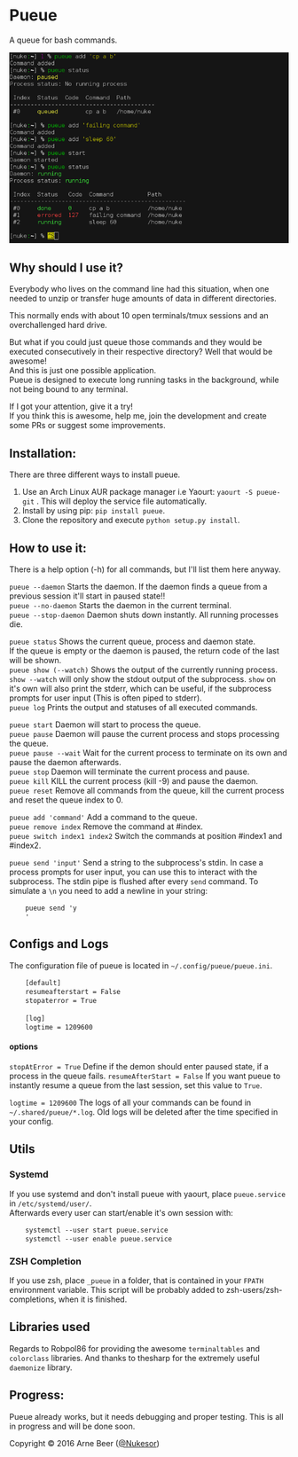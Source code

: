 # Pueue

A queue for bash commands.

![Pueue](https://raw.githubusercontent.com/Nukesor/images/master/pueue.png)

## Why should I use it?

Everybody who lives on the command line had this situation, when one needed to unzip or transfer huge amounts of data in different directories.

This normally ends with about 10 open terminals/tmux sessions and an overchallenged hard drive.

But what if you could just queue those commands and they would be executed consecutively in their respective directory? Well that would be awesome!  
And this is just one possible application.  
Pueue is designed to execute long running tasks in the background, while not being bound to any terminal.  

If I got your attention, give it a try!  
If you think this is awesome, help me, join the development and create some PRs or suggest some improvements.

## Installation:

There are three different ways to install pueue.

1. Use an Arch Linux AUR package manager i.e Yaourt: `yaourt -S pueue-git` . This will deploy the service file automatically.
2. Install by using pip: `pip install pueue`.
3. Clone the repository and execute `python setup.py install`.

## How to use it:

There is a help option (-h) for all commands, but I'll list them here anyway.

`pueue --daemon` Starts the daemon. If the daemon finds a queue from a previous session it'll start in paused state!!  
`pueue --no-daemon` Starts the daemon in the current terminal.  
`pueue --stop-daemon` Daemon shuts down instantly. All running processes die.  

`pueue status` Shows the current queue, process and daemon state.  
If the queue is empty or the daemon is paused, the return code of the last will be shown.  
`pueue show (--watch)` Shows the output of the currently running process. `show --watch` will only show the stdout output of the subprocess.
`show` on it's own will also print the stderr, which can be useful, if the subprocess prompts for user input (This is often piped to stderr).  
`pueue log` Prints the output and statuses of all executed commands.  

`pueue start` Daemon will start to process the queue.  
`pueue pause` Daemon will pause the current process and stops processing the queue.  
`pueue pause --wait` Wait for the current process to terminate on its own and pause the daemon afterwards.  
`pueue stop` Daemon will terminate the current process and pause.  
`pueue kill` KILL the current process (kill -9) and pause the daemon.  
`pueue reset` Remove all commands from the queue, kill the current process and reset the queue index to 0.  

`pueue add 'command'` Add a command to the queue.  
`pueue remove index` Remove the command at #index.  
`pueue switch index1 index2` Switch the commands at position #index1 and #index2.  

`pueue send 'input'` Send a string to the subprocess's stdin. In case a process prompts for user input, you can use this to interact with the subprocess.
The stdin pipe is flushed after every `send` command. To simulate a `\n` you need to add a newline in your string:

        pueue send 'y
        '

## Configs and Logs

The configuration file of pueue is located in `~/.config/pueue/pueue.ini`.

        [default]
        resumeafterstart = False
        stopaterror = True

        [log]
        logtime = 1209600

#### options

`stopAtError = True` Define if the demon should enter paused state, if a process in the queue fails.
`resumeAfterStart = False` If you want pueue to instantly resume a queue from the last session, set this value to `True`.

`logtime = 1209600` The logs of all your commands can be found in `~/.shared/pueue/*.log`. Old logs will be deleted after the time specified in your config.

## Utils

### Systemd
If you use systemd and don't install pueue with yaourt, place `pueue.service` in `/etc/systemd/user/`.  
Afterwards every user can start/enable it's own session with:  

        systemctl --user start pueue.service
        systemctl --user enable pueue.service

### ZSH Completion

If you use zsh, place `_pueue` in a folder, that is contained in your `FPATH` environment variable. This script will be probably added to zsh-users/zsh-completions, when it is finished.

## Libraries used

Regards to Robpol86 for providing the awesome `terminaltables` and `colorclass` libraries.
And thanks to thesharp for the extremely useful `daemonize` library.

## Progress:
Pueue already works, but it needs debugging and proper testing. This is all in progress and will be done soon.

Copyright &copy; 2016 Arne Beer ([@Nukesor](https://github.com/Nukesor))
